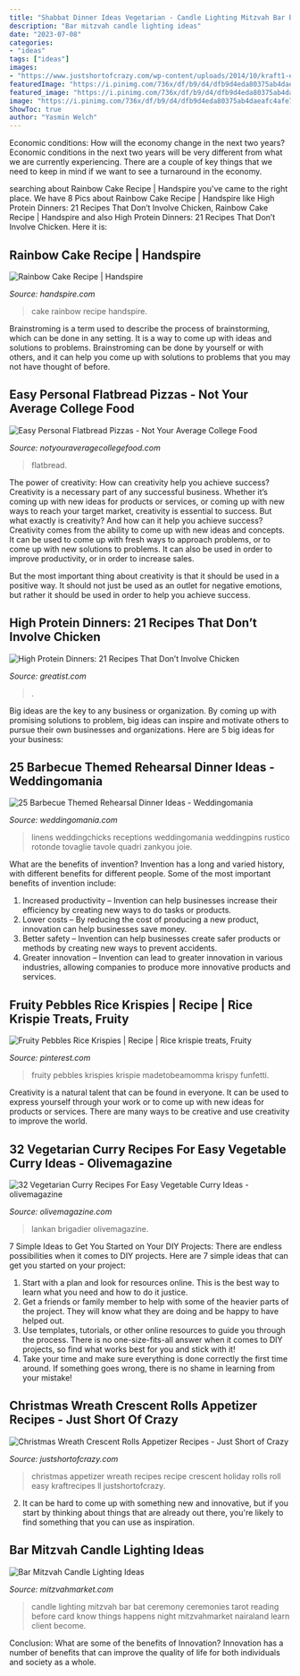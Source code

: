 ```yaml
---
title: "Shabbat Dinner Ideas Vegetarian - Candle Lighting Mitzvah Bar Bat Ceremony Ceremonies Tarot Reading Before Card Know Things Happens Night Mitzvahmarket Nairaland Learn Client Become"
description: "Bar mitzvah candle lighting ideas"
date: "2023-07-08"
categories:
- "ideas"
tags: ["ideas"]
images:
- "https://www.justshortofcrazy.com/wp-content/uploads/2014/10/kraft1-e1413426932390.jpg"
featuredImage: "https://i.pinimg.com/736x/df/b9/d4/dfb9d4eda80375ab4daeafc4afe76079.jpg"
featured_image: "https://i.pinimg.com/736x/df/b9/d4/dfb9d4eda80375ab4daeafc4afe76079.jpg"
image: "https://i.pinimg.com/736x/df/b9/d4/dfb9d4eda80375ab4daeafc4afe76079.jpg"
ShowToc: true
author: "Yasmin Welch"
---
```



Economic conditions: How will the economy change in the next two years?
Economic conditions in the next two years will be very different from what we are currently experiencing. There are a couple of key things that we need to keep in mind if we want to see a turnaround in the economy.

	

		
searching about Rainbow Cake Recipe | Handspire you've came to the right place. We have 8 Pics about Rainbow Cake Recipe | Handspire like High Protein Dinners: 21 Recipes That Don’t Involve Chicken, Rainbow Cake Recipe | Handspire and also High Protein Dinners: 21 Recipes That Don’t Involve Chicken. Here it is:
		
    
## Rainbow Cake Recipe | Handspire

<img loading=lazy src="https://handspire.com/wp-content/uploads/2013/11/rainbow-cake-6.jpg" onerror="this.onerror=null;this.src='https://tse4.mm.bing.net/th?id=OIP.yMsYjS1Fqwl3MSSF-h3xaQHaLH&amp;pid=15.1';" alt="Rainbow Cake Recipe | Handspire">

_Source: handspire.com_

>cake rainbow recipe handspire. 

	

Brainstroming is a term used to describe the process of brainstorming, which can be done in any setting. It is a way to come up with ideas and solutions to problems. Brainstroming can be done by yourself or with others, and it can help you come up with solutions to problems that you may not have thought of before.

    
## Easy Personal Flatbread Pizzas - Not Your Average College Food

<img loading=lazy src="http://notyouraveragecollegefood.com/wp-content/uploads/2013/07/p7060031-768x1024.jpg" onerror="this.onerror=null;this.src='https://tse3.mm.bing.net/th?id=OIP.wZBBBPHTRYQ3qzAwlnjbYwHaJ4&amp;pid=15.1';" alt="Easy Personal Flatbread Pizzas - Not Your Average College Food">

_Source: notyouraveragecollegefood.com_

>flatbread. 

	

The power of creativity: How can creativity help you achieve success?
Creativity is a necessary part of any successful business. Whether it’s coming up with new ideas for products or services, or coming up with new ways to reach your target market, creativity is essential to success. But what exactly is creativity? And how can it help you achieve success?
Creativity comes from the ability to come up with new ideas and concepts. It can be used to come up with fresh ways to approach problems, or to come up with new solutions to problems. It can also be used in order to improve productivity, or in order to increase sales.

But the most important thing about creativity is that it should be used in a positive way. It should not just be used as an outlet for negative emotions, but rather it should be used in order to help you achieve success.

    
## High Protein Dinners: 21 Recipes That Don’t Involve Chicken

<img loading=lazy src="https://post.healthline.com/wp-content/uploads/sites/2/2019/04/High20Protein20Meal-800x1200.jpg" onerror="this.onerror=null;this.src='https://tse1.mm.bing.net/th?id=OIP.srsWfx3rmzxvLhGxI90axAHaLH&amp;pid=15.1';" alt="High Protein Dinners: 21 Recipes That Don’t Involve Chicken">

_Source: greatist.com_

>. 

	

Big ideas are the key to any business or organization. By coming up with promising solutions to problem, big ideas can inspire and motivate others to pursue their own businesses and organizations. Here are 5 big ideas for your business: 

    
## 25 Barbecue Themed Rehearsal Dinner Ideas - Weddingomania

<img loading=lazy src="https://i.weddingomania.com/25-Barbecue-Themed-Rehearsal-Dinner-Ideas9.jpg" onerror="this.onerror=null;this.src='https://tse3.mm.bing.net/th?id=OIP.pgoca739ycyxLjtOBJizoAAAAA&amp;pid=15.1';" alt="25 Barbecue Themed Rehearsal Dinner Ideas - Weddingomania">

_Source: weddingomania.com_

>linens weddingchicks receptions weddingomania weddingpins rustico rotonde tovaglie tavole quadri zankyou joie. 

	

What are the benefits of invention?
Invention has a long and varied history, with different benefits for different people. Some of the most important benefits of invention include: 
1) Increased productivity – Invention can help businesses increase their efficiency by creating new ways to do tasks or products. 
2) Lower costs – By reducing the cost of producing a new product, innovation can help businesses save money. 
3) Better safety – Invention can help businesses create safer products or methods by creating new ways to prevent accidents.
4) Greater innovation – Invention can lead to greater innovation in various industries, allowing companies to produce more innovative products and services.

    
## Fruity Pebbles Rice Krispies | Recipe | Rice Krispie Treats, Fruity

<img loading=lazy src="https://i.pinimg.com/736x/df/b9/d4/dfb9d4eda80375ab4daeafc4afe76079.jpg" onerror="this.onerror=null;this.src='https://tse4.mm.bing.net/th?id=OIP.1_EJnB-NNEkDl98x0ToHkwHaLH&amp;pid=15.1';" alt="Fruity Pebbles Rice Krispies | Recipe | Rice krispie treats, Fruity">

_Source: pinterest.com_

>fruity pebbles krispies krispie madetobeamomma krispy funfetti. 

	

Creativity is a natural talent that can be found in everyone. It can be used to express yourself through your work or to come up with new ideas for products or services. There are many ways to be creative and use creativity to improve the world.

    
## 32 Vegetarian Curry Recipes For Easy Vegetable Curry Ideas - Olivemagazine

<img loading=lazy src="https://images.immediate.co.uk/production/volatile/sites/2/2018/12/Olive_SriLankanCarrotCurry-fe6d813.jpg?quality=45&amp;resize=1456" onerror="this.onerror=null;this.src='https://tse3.mm.bing.net/th?id=OIP.ojwSLUApf9qJS68TpgJwdAHaLG&amp;pid=15.1';" alt="32 Vegetarian Curry Recipes For Easy Vegetable Curry Ideas - olivemagazine">

_Source: olivemagazine.com_

>lankan brigadier olivemagazine. 

	

7 Simple Ideas to Get You Started on Your DIY Projects:
There are endless possibilities when it comes to DIY projects. Here are 7 simple ideas that can get you started on your project:
1. Start with a plan and look for resources online. This is the best way to learn what you need and how to do it justice.
2. Get a friends or family member to help with some of the heavier parts of the project. They will know what they are doing and be happy to have helped out.
3. Use templates, tutorials, or other online resources to guide you through the process. There is no one-size-fits-all answer when it comes to DIY projects, so find what works best for you and stick with it!
4. Take your time and make sure everything is done correctly the first time around. If something goes wrong, there is no shame in learning from your mistake!

    
## Christmas Wreath Crescent Rolls Appetizer Recipes - Just Short Of Crazy

<img loading=lazy src="https://www.justshortofcrazy.com/wp-content/uploads/2014/10/kraft1-e1413426932390.jpg" onerror="this.onerror=null;this.src='https://tse1.mm.bing.net/th?id=OIP.RpwH7j0w8ha0oZr3wjkCjwHaK5&amp;pid=15.1';" alt="Christmas Wreath Crescent Rolls Appetizer Recipes - Just Short of Crazy">

_Source: justshortofcrazy.com_

>christmas appetizer wreath recipes recipe crescent holiday rolls roll easy kraftrecipes ll justshortofcrazy. 

	

2. It can be hard to come up with something new and innovative, but if you start by thinking about things that are already out there, you're likely to find something that you can use as inspiration. 

    
## Bar Mitzvah Candle Lighting Ideas

<img loading=lazy src="https://www.mitzvahmarket.com/wp-content/uploads/2018/01/Candle-Lighting-Ceremony.jpeg" onerror="this.onerror=null;this.src='https://tse4.mm.bing.net/th?id=OIP.GE6aOc4YlFp4xeei-oB_FgHaE7&amp;pid=15.1';" alt="Bar Mitzvah Candle Lighting Ideas">

_Source: mitzvahmarket.com_

>candle lighting mitzvah bar bat ceremony ceremonies tarot reading before card know things happens night mitzvahmarket nairaland learn client become. 

	

Conclusion: What are some of the benefits of Innovation?
Innovation has a number of benefits that can improve the quality of life for both individuals and society as a whole.

